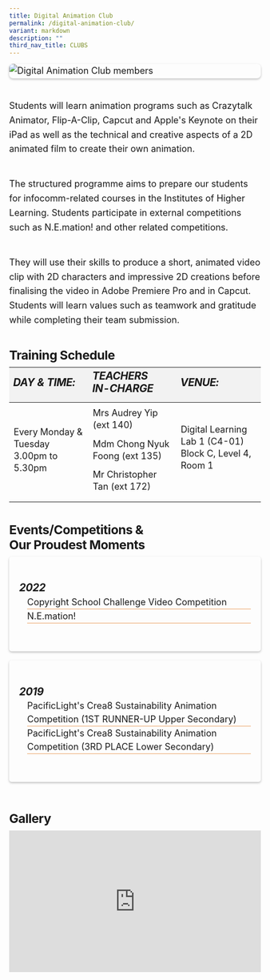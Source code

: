 ```yaml
---
title: Digital Animation Club
permalink: /digital-animation-club/
variant: markdown
description: ""
third_nav_title: CLUBS
---
```

<div class="yck-component">
    <figure>
        <img alt="Digital Animation Club members" src="https://www.yiochukangsec.moe.edu.sg/images/Our%20Curriculum/Non%20Academic%20Programmes/CoCurricular%20Activities/Clubs/Digital%20Animation%20Club/DigitalAnimateClub.png">
    </figure>
</div>
<div class="yck-component">
    <p>Students will learn animation programs such as Crazytalk Animator, Flip-A-Clip, Capcut and Apple's Keynote on their iPad as well as the technical and creative aspects of a 2D animated film to create their own animation.</p>
    <p>The structured programme aims to prepare our students for infocomm-related courses in the Institutes of Higher Learning. Students participate in external competitions such as N.E.mation! and other related competitions.</p>
    <p>They will use their skills to produce a short, animated video clip with 2D characters and impressive 2D creations before finalising the video in Adobe Premiere Pro and in Capcut. Students will learn values such as teamwork and gratitude while completing their team submission.</p>
</div>
<div class="yck-component">
    <h4 class="yck-h4">Training Schedule</h4>
    <table class="yck-table">
        <thead>
            <tr>
                <th class="yck-th">
                    <h5 class="yck-h5">DAY &amp; TIME:</h5>
                </th>
                <th class="yck-th">
                    <h5 class="yck-h5">TEACHERS IN-CHARGE</h5>
                </th>
                <th class="yck-th">
                    <h5 class="yck-h5">VENUE:</h5>
                </th>
            </tr>
        </thead>
        <tbody>
            <tr>
                <td class="yck-td">
                    <p>Every Monday &amp; Tuesday<br>3.00pm to 5.30pm</p>
                </td>
                <td class="yck-td">
                    <p>Mrs Audrey Yip (ext 140)</p>
                    <p>Mdm Chong Nyuk Foong (ext 135)</p>
                    <p>Mr Christopher Tan (ext 172)</p>
                </td>
                <td class="yck-td">
                    <p>Digital Learning Lab 1 (C4-01)<br> Block C, Level 4, Room 1</p>
                </td>
            </tr>
        </tbody>
    </table>
</div>
<div class="yck-component">
    <h4>Events/Competitions &amp; Our Proudest Moments</h4>
    <div class="col-container">
        <div class="column">
            <h5><strong>2022</strong></h5>
            <ul>
                <li>Copyright School Challenge Video Competition</li>
                <li>N.E.mation!</li>
            </ul>
        </div>
        <div class="column">
            <h5><strong>2019</strong></h5>
            <ul>
                <li>PacificLight's Crea8 Sustainability Animation Competition (1ST RUNNER-UP Upper Secondary)</li>
                <li>PacificLight's Crea8 Sustainability Animation Competition (3RD PLACE Lower Secondary)</li>
            </ul>
        </div>
    </div>
</div>
<div class="yck-component">
    <h4 class="yck-h4">Gallery</h4>
    <div class="video-container">
        <iframe allowfullscreen="true" height="1109" width="1920" frameborder="0" src="https://docs.google.com/presentation/d/e/2PACX-1vTcgM-rhZiILGa1s7tr_NTkRKrR-9EmBEgTWzG_jm2Si_A1LhZQymxuwfBz01QJvg/pubembed?start=true&amp;loop=true&amp;delayms=10000"></iframe>
    </div>
</div>

<style>
    :root {
        --yck-text-line-height: 1.6em;
        --yck-heading-line-height: 1.2em;
        --yck-heading-letter-spacing: -0.02em;
        --yck-spacing-unit: 1em;
        --yck-box-shadow: 0 2px 4px rgba(0, 0, 0, 0.25);
        --yck-transition-timing: cubic-bezier(0.4, 0, 0.2, 1);

        --yck-step--2: clamp(0.7813rem, 0.9263rem + -0.1872vw, 0.8889rem);
        --yck-step--1: clamp(0.9375rem, 1.0217rem + -0.1087vw, 1rem);
        --yck-step-0: clamp(1.125rem, 1.125rem + 0vw, 1.125rem);
        --yck-step-1: clamp(1.2656rem, 1.2363rem + 0.1467vw, 1.35rem);
        --yck-step-2: clamp(1.4238rem, 1.3556rem + 0.3412vw, 1.62rem);
        --yck-step-3: clamp(1.6018rem, 1.4828rem + 0.5951vw, 1.944rem);
        --yck-step-4: clamp(1.802rem, 1.6174rem + 0.9231vw, 2.3328rem);
        --yck-step-5: clamp(2.0273rem, 1.7587rem + 1.3427vw, 2.7994rem);

        --yck-space-s-xl: clamp(0.75rem, 0.2143rem + 3.9286vw, 3.75rem);
        interpolate-size: allow-keywords;
    }

    .yck-component {
        line-height: var(--yck-text-line-height);
        letter-spacing: normal;
        font-size: var(--yck-step-0);
        margin-bottom: var(--yck-space-s-xl);
    }

    .yck-component h4,
    .yck-component h5,
    .yck-component p {
        overflow-wrap: break-word;
    }

    .yck-component h4,
    .yck-component h5 {
        text-wrap: balance;
    }

    .yck-component p,
    .yck-component ul {
        text-wrap: pretty;
        margin-bottom: var(--yck-space-s-xl);
    }

    .yck-component p:last-child,
    .yck-component ul li:last-child {
        margin-bottom: calc(var(--yck-spacing-unit)*2);
    }

    .yck-component .yck-h4,
    .yck-component h4 {
        font-size: var(--yck-step-2);
        margin-bottom: calc(var(--yck-spacing-unit) * 0.3);
        text-transform: capitalize;
        line-height: var(--yck-heading-line-height);
        letter-spacing: var(--yck-heading-letter-spacing);
    }

    .yck-component .yck-h5,
    .yck-component h5 {
        font-size: var(--yck-step-1);
        margin-bottom: calc(var(--yck-spacing-unit) * 0.1);
        text-transform: uppercase;
        line-height: var(--yck-heading-line-height);
        letter-spacing: var(--yck-heading-letter-spacing);
    }

    .yck-component .yck-table {
        border-collapse: collapse;
        max-width: 100%;
        margin-top: 0.5em;
        margin-bottom: var(--yck-spacing-unit);

    }

    .yck-component .yck-th {
        background-color: #f2f2f2;
        text-align: left;
        border-bottom: 1px dotted #ddd;
        text-transform: uppercase;
    }

    .yck-component .yck-th h5 {
        margin: 0 0 0.5em;
    }

    .yck-component .yck-td {
        border-bottom: 1px dotted #ddd;
        min-width: 120px;
        max-width: 100%;
        word-wrap: break-word;
        text-wrap: pretty;
        padding-top: 0.5em;
        padding-bottom: 0.5em;
    }

    .yck-component .yck-table tbody .yck-td,
    .yck-component .yck-table tbody .yck-td p {
        margin-top: 0;
        margin-bottom: calc(var(--yck-spacing-unit) * 0.5);
        line-height: 1.5rem;
        padding-bottom: 0.25em;
        font-size: var(--yck-step-0);
    }

    /* Apply margin-bottom only when it is the last table-date in the row or contains the last paragraph */
    .yck-component .yck-table tbody tr:last-child .yck-td:last-child,
    .yck-component .yck-table tbody tr:last-child .yck-td:last-child p:last-child {
        margin-bottom: var(--yck-spacing-unit);
    }

    .yck-component .video-container {
        position: relative;
        width: 100%;
        padding-bottom: 56.25%;
        /* 16:9 aspect ratio */
        height: 0;
        overflow: hidden;
        margin-bottom: var(--yck-spacing-unit);
    }

    .yck-component .video-container iframe {
        position: absolute;
        top: 0;
        left: 0;
        width: 100%;
        height: 100%;
    }

    .yck-component .col-container {
        width: 100%;
        max-width: 1000px;
        margin: 0 auto;

        /* CSS Multi-column Layout properties */
        column-count: 2;
        column-width: 360px;
        column-gap: 1.5em;
    }

    .yck-component .column {
        break-inside: avoid;
        /* Prevents content from breaking across columns */
        page-break-inside: avoid;
        /* For older browsers */
        padding: 20px;
    /*     margin-block:  calc(var(--yck-spacing-unit)*0.5); */
        border-radius: 5px;
        box-shadow: var(--yck-box-shadow);
    }

    .yck-component .column {
        margin-bottom: var(--yck-spacing-unit) !important;
    }

    .yck-component .column ul {
        list-style: none;
        line-height: 1.5em;
        margin: 0;
        padding: 0;
    }

    .yck-component .column ul li {
        margin-left: 1rem;
    }

    /* Apply the animation on hover */
    .yck-component .column ul li:hover {
        animation: fadeIn 1s forwards;
    }

    /* Revert the animation when not hovering */
    .yck-component .column ul li:not(:hover) {
        animation: fadeOut 1s forwards;
    }

    /* Define the keyframes for the fade-in effect */
    @keyframes fadeIn {
        from {
            border-bottom: 1px solid #FFF;
        }

        to {
            border-bottom: 1px solid #e37f2a;
        }
    }

    /* Define the keyframes for the fade-out effect */
    @keyframes fadeOut {
        from {
            border-bottom: 1px solid #e37f2a;
        }

        to {
            border-bottom: 1px solid #FFF;
        }
    }

    .yck-component figure {
        /*   border: thin #c0c0c0 solid; */
        display: flex !important;
        flex-flow: column !important;
        /*   padding: 5px; */
        max-width: 100%;
        margin: auto !important;
    }

    .yck-component figure img {
        border-radius: 8px;
        box-shadow: var(--yck-box-shadow);
    }

    summary::marker {
        font-size: var(--yck-step-1);
    }

    details::details-content {
        font-size: var(--yck-step-0);
        block-size: 0;
        animation: FadeOutSlideUp 0.5s ease forwards;
        transition: block-size 0.5s, content-visibility 0.5s;
        transition-behavior: allow-discrete;
    }

    details[open]::details-content {
        block-size: auto;
        animation: FadeInSlideDown 0.5s ease forwards;
    }

    @keyframes FadeInSlideDown {
        0% {
            opacity: 0;
        }

        100% {
            opacity: 1;
        }
    }

    @keyframes FadeOutSlideUp {
        100% {
            opacity: 1;
        }

        0% {
            opacity: 0;
        }
    }

    @media (prefers-reduced-motion: reduce) {
        * {
            animation-duration: 0.01ms !important;
            animation-iteration-count: 1 !important;
            transition-duration: 0.01ms !important;
            scroll-behavior: auto !important;
        }
    }
</style>